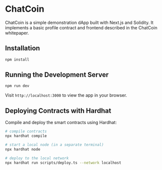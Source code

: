 # ChatCoin

ChatCoin is a simple demonstration dApp built with Next.js and Solidity. It implements a basic profile contract and frontend described in the ChatCoin whitepaper.

## Installation

```bash
npm install
```

## Running the Development Server

```bash
npm run dev
```

Visit `http://localhost:3000` to view the app in your browser.

## Deploying Contracts with Hardhat

Compile and deploy the smart contracts using Hardhat:

```bash
# compile contracts
npx hardhat compile

# start a local node (in a separate terminal)
npx hardhat node

# deploy to the local network
npx hardhat run scripts/deploy.ts --network localhost
```

